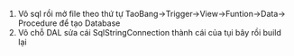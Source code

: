 1. Vô sql rồi mở file theo thứ tự TaoBang->Trigger->View->Funtion->Data-> Procedure để tạo Database
2. Vô chỗ DAL  sửa cái SqlStringConnection thành cái của tụi bây rồi build lại
